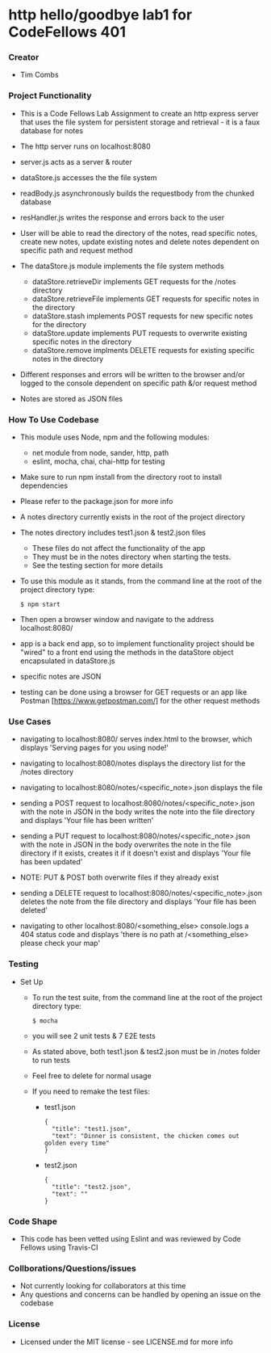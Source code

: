 # http hello/goodbye lab1 for CodeFellows 401

### Creator
 - Tim Combs

### Project Functionality
  - This is a Code Fellows Lab Assignment to create an http express server that uses the file system for persistent storage and retrieval - it is a faux database for notes
  - The http server runs on localhost:8080

  - server.js acts as a server & router
  - dataStore.js accesses the the file system
  - readBody.js asynchronously builds the requestbody from the chunked database
  - resHandler.js writes the response and errors back to the user 

  - User will be able to read the directory of the notes, read specific notes, create new notes, update existing notes and delete notes dependent on specific path and request method
  - The dataStore.js module implements the file system methods
    - dataStore.retrieveDir implements GET requests for the /notes directory
    - dataStore.retrieveFile implements GET requests for specific notes in the directory
    - dataStore.stash implements POST requests for new specific notes for the directory
    - dataStore.update implements PUT requests to overwrite existing specific notes in the directory
    - dataStore.remove implments DELETE requests for existing specific notes in the directory
  
  - Different responses and errors will be written to the browser and/or logged to the console dependent on specific path &/or request method
  - Notes are stored as JSON files

### How To Use Codebase
  - This module uses Node, npm and the following modules:
    - net module from node, sander, http, path
    - eslint, mocha, chai, chai-http for testing
  - Make sure to run npm install from the directory root to install dependencies
  - Please refer to the package.json for more info
  
  - A notes directory currently exists in the root of the project directory
  - The notes directory includes test1.json & test2.json files
    - These files do not affect the functionality of the app
    - They must be in the notes directory when starting the tests.
    - See the testing section for more details

  - To use this module as it stands, from the command line at the root of the project directory type:
    ```
    $ npm start
    ``` 
  - Then open a browser window and navigate to the address localhost:8080/

  - app is a back end app, so to implement functionality project should be "wired" to a front end using the methods in the dataStore object encapsulated in dataStore.js

  - specific notes are JSON

  - testing can be done using a browser for GET requests or an app like Postman [https://www.getpostman.com/] for the other request methods


### Use Cases

  - navigating to localhost:8080/ serves index.html to the browser, which displays 'Serving pages for you using node!'

  - navigating to localhost:8080/notes displays the directory list for the /notes directory
  - navigating to localhost:8080/notes/<specific_note>.json displays the file

  - sending a POST request to localhost:8080/notes/<specific_note>.json with the note in JSON in the body writes the note into the file directory and displays 'Your file has been written'

  - sending a PUT request to localhost:8080/notes/<specific_note>.json with the note in JSON in the body overwrites the note in the file directory if it exists, creates it if it doesn't exist and displays 'Your file has been updated'

  - NOTE: PUT & POST both overwrite files if they already exist

  - sending a DELETE request to localhost:8080/notes/<specific_note>.json deletes the note from the file directory and displays 'Your file has been deleted'

  - navigating to other localhost:8080/<something_else> console.logs a 404 status code and displays 'there is no path at /<something_else> please check your map'
  

### Testing
  - Set Up
    - To run the test suite, from the command line at the root of the project directory type:
      ```
      $ mocha
      ```
    - you will see 2 unit tests & 7 E2E tests

    - As stated above, both test1.json & test2.json must be in /notes folder to run tests
    - Feel free to delete for normal usage
    - If you need to remake the test files:
      - test1.json
        ```
        {
          "title": "test1.json",
          "text": "Dinner is consistent, the chicken comes out golden every time"
        }
        ```

      - test2.json
        ```
        {
          "title": "test2.json",
          "text": ""
        }
        ```

### Code Shape
  - This code has been vetted using Eslint and was reviewed by Code Fellows using Travis-CI

### Collborations/Questions/issues
  - Not currently looking for collaborators at this time
  - Any questions and concerns can be handled by opening an issue on the codebase

### License
  - Licensed under the MIT license - see LICENSE.md for more info
